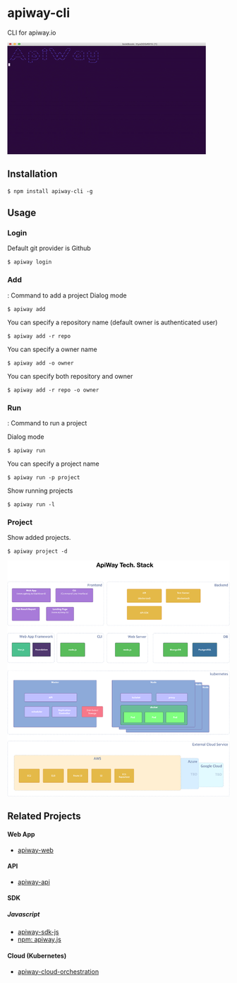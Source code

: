 # apiway-cli

CLI for apiway.io

![ApiWay Tech. Stack](https://github.com/ApiWay/apiway-cli/blob/master/docs/img/apiway-cli.gif)


## Installation
```shell
$ npm install apiway-cli -g
```

## Usage
### Login
Default git provider is Github
```shell
$ apiway login
```
### Add
: Command to add a project
Dialog mode
```shell
$ apiway add
```
You can specify a repository name
(default owner is authenticated user)
```shell
$ apiway add -r repo
```
You can specify a owner name
```shell
$ apiway add -o owner
```
You can specify both repository and owner
```shell
$ apiway add -r repo -o owner
```

### Run
: Command to run a project

Dialog mode
```shell
$ apiway run 
```
You can specify a project name
```shell
$ apiway run -p project
```
Show running projects
```shell
$ apiway run -l
```
### Project
Show added projects.
```shell
$ apiway project -d
```

![ApiWay Tech. Stack](https://github.com/ApiWay/apiway-cli/blob/master/docs/img/apiway_tech_stack.png)


## Related Projects
#### Web App
* [apiway-web](https://github.com/ApiWay/apiway-web)
#### API
* [apiway-api](https://github.com/ApiWay/apiway-api)
#### SDK
##### Javascript
* [apiway-sdk-js](https://github.com/ApiWay/apiway-sdk-js)
* [npm: apiway.js](https://www.npmjs.com/package/apiway.js)
#### Cloud (Kubernetes)
* [apiway-cloud-orchestration](https://github.com/ApiWay/apiway-cloud-orchestration)
